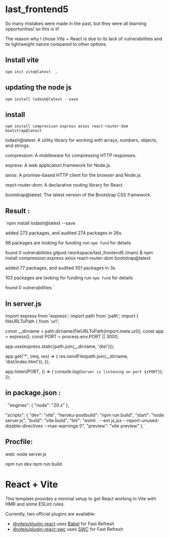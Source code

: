 # last_frontend5


So many mistakes were made in the past, but they were all learning opportunities! so this is it! 

The reason why I chose Vite + React is due to its lack of vulnerabilities and its lightweight nature compared to other options.


## Install vite 
`npm init vite@latest  . `


## updating the node js 
`npm install lodash@latest --save `


## install 
`npm install compression express axios react-router-dom bootstrap@latest `


lodash@latest: A utility library for working with arrays, numbers, objects, and strings.

compression: A middleware for compressing HTTP responses.

express: A web application framework for Node.js.

axios: A promise-based HTTP client for the browser and Node.js.

react-router-dom: A declarative routing library for React.

bootstrap@latest: The latest version of the Bootstrap CSS framework.

## Result : 
`npm install lodash@latest --save

added 273 packages, and audited 274 packages in 26s

98 packages are looking for funding
  run `npm fund` for details

found 0 vulnerabilities
gitpod /workspace/last_frontend5 (main) $ npm install compression express axios react-router-dom bootstrap@latest

added 77 packages, and audited 351 packages in 3s

103 packages are looking for funding
  run `npm fund` for details

found 0 vulnerabilities  `


## In server.js 

import express from 'express';
import path from 'path';
import { fileURLToPath } from 'url';

const __dirname = path.dirname(fileURLToPath(import.meta.url));
const app = express();
const PORT = process.env.PORT || 3000;


app.use(express.static(path.join(__dirname, 'dist')));


app.get('*', (req, res) => {
  res.sendFile(path.join(__dirname, 'dist/index.html'));
});

app.listen(PORT, () => {
  console.log(`Server is listening on port ${PORT}`);
}); 



## in package.json : 

`
"engines": {
    "node": "20.x"
},

"scripts": {
    "dev": "vite",
    "heroku-postbuild": "npm run build",
    "start": "node server.js",
    "build": "vite build",
    "lint": "eslint . --ext js,jsx --report-unused-disable-directives --max-warnings 0",
    "preview": "vite preview"
},`



## Procfile: 

web: node server.js




npm run dev 
npm run build 








# React + Vite

This template provides a minimal setup to get React working in Vite with HMR and some ESLint rules.

Currently, two official plugins are available:

- [@vitejs/plugin-react](https://github.com/vitejs/vite-plugin-react/blob/main/packages/plugin-react/README.md) uses [Babel](https://babeljs.io/) for Fast Refresh
- [@vitejs/plugin-react-swc](https://github.com/vitejs/vite-plugin-react-swc) uses [SWC](https://swc.rs/) for Fast Refresh
